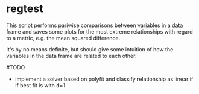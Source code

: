 # regtest

This script performs pariwise comparisons between variables in a data frame
and saves some plots for the most extreme relationships with regard to a
metric, e.g. the mean squared difference.

It's by no means definite, but should give some intuition of how the variables
in the data frame are related to each other.

#TODO
- implement a solver based on polyfit and classify relationship as linear if
if best fit is with d=1
